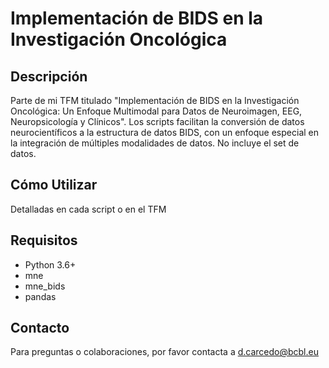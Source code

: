 # Implementación de BIDS en la Investigación Oncológica

## Descripción
Parte de mi TFM titulado "Implementación de BIDS en la Investigación Oncológica: Un Enfoque Multimodal para Datos de Neuroimagen, EEG, Neuropsicología y Clínicos". Los scripts facilitan la conversión de datos neurocientíficos a la estructura de datos BIDS, con un enfoque especial en la integración de múltiples modalidades de datos.
No incluye el set de datos.
## Cómo Utilizar
Detalladas en cada script o en el TFM
## Requisitos
- Python 3.6+
- mne
- mne_bids
- pandas
## Contacto
Para preguntas o colaboraciones, por favor contacta a d.carcedo@bcbl.eu
